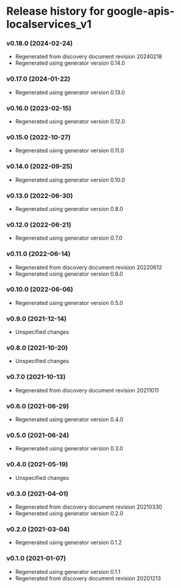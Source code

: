 # Release history for google-apis-localservices_v1

### v0.18.0 (2024-02-24)

* Regenerated from discovery document revision 20240218
* Regenerated using generator version 0.14.0

### v0.17.0 (2024-01-22)

* Regenerated using generator version 0.13.0

### v0.16.0 (2023-02-15)

* Regenerated using generator version 0.12.0

### v0.15.0 (2022-10-27)

* Regenerated using generator version 0.11.0

### v0.14.0 (2022-09-25)

* Regenerated using generator version 0.10.0

### v0.13.0 (2022-06-30)

* Regenerated using generator version 0.8.0

### v0.12.0 (2022-06-21)

* Regenerated using generator version 0.7.0

### v0.11.0 (2022-06-14)

* Regenerated from discovery document revision 20220612
* Regenerated using generator version 0.6.0

### v0.10.0 (2022-06-06)

* Regenerated using generator version 0.5.0

### v0.9.0 (2021-12-14)

* Unspecified changes

### v0.8.0 (2021-10-20)

* Unspecified changes

### v0.7.0 (2021-10-13)

* Regenerated from discovery document revision 20211011

### v0.6.0 (2021-06-29)

* Regenerated using generator version 0.4.0

### v0.5.0 (2021-06-24)

* Regenerated using generator version 0.3.0

### v0.4.0 (2021-05-19)

* Unspecified changes

### v0.3.0 (2021-04-01)

* Regenerated from discovery document revision 20210330
* Regenerated using generator version 0.2.0

### v0.2.0 (2021-03-04)

* Regenerated using generator version 0.1.2

### v0.1.0 (2021-01-07)

* Regenerated using generator version 0.1.1
* Regenerated from discovery document revision 20201213

